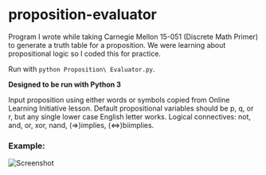 # proposition-evaluator
Program I wrote while taking Carnegie Mellon 15-051 (Discrete Math Primer) to generate a truth table for a proposition. We were learning about propositional logic so I coded this for practice.

Run with `python Proposition\ Evaluator.py`. 

**Designed to be run with Python 3**

Input proposition using either words or symbols copied from Online Learning Initiative lesson. Default propositional variables should be p, q, or r, but any single lower case English letter works. Logical connectives: not, and, or, xor, nand, (=>)implies, (<=>)biimplies.

### Example:
![Screenshot](https://i.imgur.com/BccUTfT.png)
